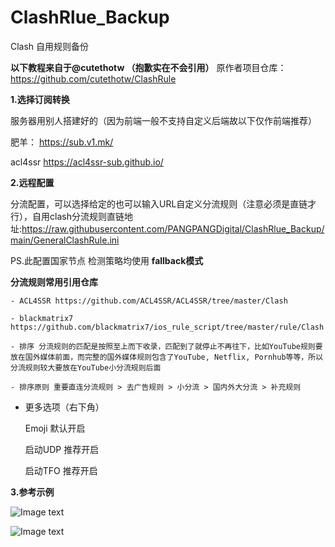 # ClashRlue_Backup
Clash 自用规则备份

**以下教程来自于@cutethotw （抱歉实在不会引用）**
原作者项目仓库：https://github.com/cutethotw/ClashRule

**1.选择订阅转换**

  服务器用别人搭建好的（因为前端一般不支持自定义后端故以下仅作前端推荐）
  
  肥羊： https://sub.v1.mk/
  
  acl4ssr https://acl4ssr-sub.github.io/
  
**2.远程配置**

分流配置，可以选择给定的也可以输入URL自定义分流规则（注意必须是直链才行），自用clash分流规则直链地址:https://raw.githubusercontent.com/PANGPANGDigital/ClashRlue_Backup/main/GeneralClashRule.ini
  
  PS.此配置国家节点 检测策略均使用 **fallback模式**
  
 **分流规则常用引用仓库**
 
    - ACL4SSR https://github.com/ACL4SSR/ACL4SSR/tree/master/Clash
    
    - blackmatrix7 https://github.com/blackmatrix7/ios_rule_script/tree/master/rule/Clash
    
    - 排序 分流规则的匹配是按照至上而下收录，匹配到了就停止不再往下，比如YouTube规则要放在国外媒体前面，而完整的国外媒体规则包含了YouTube, Netflix, Pornhub等等，所以分流规则较大要放在YouTube小分流规则后面

    - 排序原则 重要直连分流规则 > 去广告规则 > 小分流 > 国内外大分流 > 补充规则
  
  - 更多选项（右下角）
       
       Emoji 默认开启
       
       启动UDP 推荐开启
      
       启动TFO 推荐开启

**3.参考示例**

![Image text](https://github.com/PANGPANGDigital/ClashRlue_Backup/blob/main/images/%E8%82%A5%E7%BE%8A%E8%AE%A2%E9%98%85%E8%BD%AC%E6%8D%A2.png)

![Image text](https://github.com/PANGPANGDigital/ClashRlue_Backup/blob/main/images/%E5%88%86%E6%B5%81%E5%9B%BE.png)
